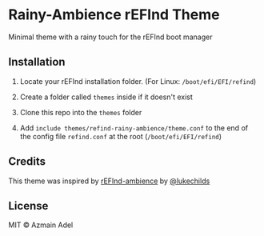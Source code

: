 # Rainy-Ambience rEFInd Theme

Minimal theme with a rainy touch for the rEFInd boot manager


## Installation

1. Locate your rEFInd installation folder. (For Linux: `/boot/efi/EFI/refind`)

2. Create a folder called `themes` inside if it doesn't exist

3. Clone this repo into the `themes` folder

4. Add `include themes/refind-rainy-ambience/theme.conf` to the end of the config file `refind.conf` at the root (`/boot/efi/EFI/refind`) 

## Credits

This theme was inspired by [rEFInd-ambience](https://github.com/lukechilds/refind-ambience) by [@lukechilds](https://github.com/lukechilds)

## License

MIT © Azmain Adel
